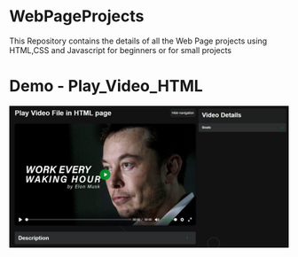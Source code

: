 # WebPageProjects
This Repository contains the details of all the Web Page projects using HTML,CSS and Javascript for beginners or for small projects

# Demo - Play_Video_HTML
![](/Demo.jpg)
